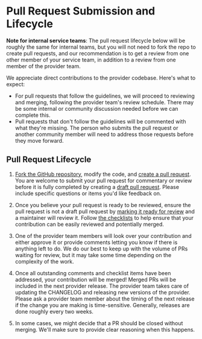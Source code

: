 # Pull Request Submission and Lifecycle

__Note for internal service teams__: The pull request lifecycle below will be
roughly the same for internal teams, but you will not need to fork the repo to
create pull requests, and our recommendation is to get a review from one other
member of your service team, in addition to a review from one member of the
provider team.

We appreciate direct contributions to the provider codebase. Here's what to
expect:

* For pull requests that follow the guidelines, we will proceed to reviewing
  and merging, following the provider team's review schedule. There may be some
  internal or community discussion needed before we can complete this.
* Pull requests that don't follow the guidelines will be commented with what
  they're missing. The person who submits the pull request or another community
  member will need to address those requests before they move forward.

## Pull Request Lifecycle

1. [Fork the GitHub repository](https://help.github.com/en/articles/fork-a-repo),
   modify the code, and [create a pull request](https://help.github.com/en/articles/creating-a-pull-request-from-a-fork).
   You are welcome to submit your pull request for commentary or review before
   it is fully completed by creating a [draft pull request](https://help.github.com/en/articles/about-pull-requests#draft-pull-requests).
   Please include specific questions or items you'd like feedback on.

1. Once you believe your pull request is ready to be reviewed, ensure the
   pull request is not a draft pull request by [marking it ready for review](https://help.github.com/en/articles/changing-the-stage-of-a-pull-request) and a
   maintainer will review it. Follow [the checklists](README.md#checklists)
   to help ensure that your contribution can be easily reviewed and potentially
   merged.

1. One of the provider team members will look over your contribution and
   either approve it or provide comments letting you know if there is anything
   left to do. We do our best to keep up with the volume of PRs waiting for
   review, but it may take some time depending on the complexity of the work.

1. Once all outstanding comments and checklist items have been addressed, your
   contribution will be merged! Merged PRs will be included in the next
   provider release. The provider team takes care of updating the CHANGELOG and
   releasing new versions of the provider. Please ask a provider team member
   about the timing of the next release if the change you are making is
   time-sensitive. Generally, releases are done roughly every two weeks.

1. In some cases, we might decide that a PR should be closed without merging.
   We'll make sure to provide clear reasoning when this happens.